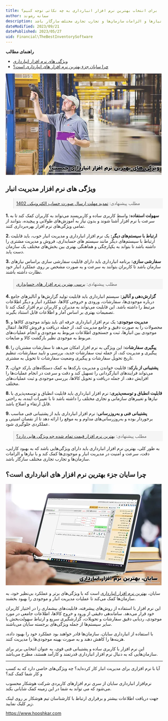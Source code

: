 ```yaml
---
title: برای انتخاب بهترین نرم افزار انبارداری به چه نکاتی توجه کنیم؟
author: سمانه رشوند
description: به طور کلی، بهترین نرم افزار انبارداری باید دارای ویژگی‌هایی باشد که به بهبود کارایی، دقت، سرعت و امنیت در مدیریت انبار و موجودی‌ها کمک کند و با نیازها و الزامات سازمان‌ها و تجارب تجاری مختلف سازگار باشد
dateModified: 2023/09/21
datePublished: 2023/05/27
uid: Financial\TheBestInventorySoftware
---
```


**راهنمای مطالب**
- [ویژگی های نرم افزار انبارداری](#ویژگی-های-نرم-افزار-انبارداری)
- [چرا سایان جزء بهترین نرم افزار های انبارداری است؟](#چرا-سایان-جزء-بهترین-نرم-افزار-های-انبارداری-است؟)

![بهترین نرم افزار انبارداری](./Images/TheBestInventorySoftware-02.webp)


##  ویژگی های نرم افزار مدیریت انبار

<blockquote style="background-color:#f5f5f5; padding:0.5rem">
مطلب پیشنهادی: <a href="https://www.hooshkar.com/Wiki/Financial/TaxPayersSystemUpdate" target="_blank">تمدید مهلت ارسال صورت حساب الکترونیکی 1402
</a></blockquote>

**1. سهولت استفاده:** واسط کاربری ساده و کاربرپسند می‌تواند به کاربران کمک کند تا به سرعت با نرم افزار آشنا شوند و بدون نیاز به آموزش‌های طولانی و پیچیده، بتوانند از تمامی ویژگی‌های نرم افزار بهره‌برداری کنند.

**2. ارتباط با سیستم‌های دیگر:**  یک نرم افزار انبارداری و مدیریت انبار خوب، باید قابلیت ارتباط با سیستم‌های دیگر مانند سیستم های حسابداری، فروش و مدیریت مشتری را داشته باشد تا بتواند به یکپارچگی و هماهنگی بهتری بین بخش‌های مختلف یک سازمان دست یابد.

**3. سفارشی سازی:** برنامه انبارداری باید دارای قابلیت سفارشی سازی براساس نیازهای سازمان باشد تا کاربران بتوانند به سرعت و به صورت مشخص بر روی عملکرد انبار خود نظارت داشته باشند. 

<blockquote style="background-color:#f5f5f5; padding:0.5rem">
مطلب پیشنهادی: <a href="https://www.hooshkar.com/Wiki/Financial/ComparisonFinancialSoftware" target="_blank"> برسی بهترین نرم افزار های حسابداری</a></blockquote>

**4. گزارش‌دهی و آنالیز:** سیستم انبارداری باید قابلیت تولید گزارش‌ها و آنالیزهای جامع درباره موجودی‌ها، سفارشات، ورودی و خروجی کالاها، عملکرد انبار و دیگر اطلاعات مرتبط را داشته باشد. این قابلیت می‌تواند به مدیران و کاربران نرم افزار کمک کند تا تصمیمات بهتری بر اساس آمار و اطلاعات قابل استناد بگیرند.

**5. مدیریت موجودی:** یک نرم افزار انبارداری حرفه ای باید بتواند موجودی کالاها و محصولات را به صورت دقیق و جامع مدیریت کند، از جمله دریافت و فروش کالاها، انتقال موجودی بین انبارها، ثبت و جستجوی اطلاعات مربوط به موجودی و انجام عملیات‌های مربوط به موجودی نظیر بازگشت کالا و ضایعات.

**6. پیگیری سفارشات:** این ویژگی به نرم افزار امکان می‌دهد تا سفارشات مشتریان را پیگیری و مدیریت کند، از جمله ثبت سفارشات جدید، بررسی و تایید سفارشات، تنظیم تاریخ تحویل سفارشات و پیگیری وضعیت سفارشات تا تحویل به مشتری.

**7. پشتیبانی از بارکد:** قابلیت خواندن و مدیریت بارکدها به کمک دستگاه‌های بارکد خوان، می‌تواند فرایندهای انبارگردانی را تسهیل کند و دقت و سرعت در انجام عملیات‌ها را افزایش دهد، از جمله دریافت و تحویل کالاها، بررسی موجودی و ثبت عملیات‌های مختلف.

**8. قابلیت انطباق و توسعه‌پذیری:** نرم افزار انبارداری باید قابلیت انطباق و توسعه‌پذیری با نیازها و تغییر‌های سازمانی و تجاری مختلف را داشته باشد تا با تغییرات آینده، به راحتی قابل ارتقاء و اصلاح باشد.

**9. پشتیبانی فنی و به‌روزرسانی:** نرم افزار انبارداری باید از پشتیبانی فنی مناسب برخوردار بوده و به‌روزرسانی‌های مداوم و به موقع را ارائه دهد تا از نقصان امنیتی و عملکردی جلوگیری شود.

<blockquote style="background-color:#f5f5f5; padding:0.5rem">
مطلب پیشنهادی: <a href="https://www.hooshkar.com/Wiki/Financial/TheBestCostAccountingSoftware" target="_blank">بهترین نرم افزار قیمت تمام شده چه ویژگی هایی دارد؟</a></blockquote>

به طور کلی، بهترین نرم افزار انبارداری باید دارای ویژگی‌هایی باشد که به بهبود کارایی، دقت، سرعت و امنیت در مدیریت انبار و موجودی‌ها کمک کند و با نیازها و الزامات سازمان‌ها و تجارب تجاری مختلف سازگار باشد.

## چرا سایان جزء بهترین نرم افزار های انبارداری است؟


<a href="https://www.hooshkar.com/Software/Sayan/Module/Inventory" target="_blank">![سایان، بهترین نرم افزار انبارداری](./Images/TheBestInventorySoftware-01.webp)</a>

سایان، <a href="https://www.hooshkar.com/Software/Sayan/Module/Inventory" target="_blank">بهترین نرم افزار انبارداری</a> است که با ویژگی‌های برتر و عملکرد بی‌نظیر خود، به سازمان‌ها کمک می‌کند تا عملیات مدیریت انبار و موجودی را بهبود بخشند.

این نرم افزار با استفاده از روش‌های پیشرفته، قابلیت‌های بیشماری را در اختیار کاربران خود قرار می‌دهد. ساماندهی دقیقی از ورود و خروج کالاها، اطلاعات جامعی در مورد موجودی، ردیابی دقیق سفارشات و تحویلات، گزارشگیری سریع و ارتباط سهولت‌بخش با سایر سیستم‌ها از جمله ویژگی‌های برجسته سایان می‌باشند.

با استفاده از انبارداری سایان، سازمان‌ها قادر خواهند بود عملکرد خود را بهبود داده، هزینه‌ها را کاهش دهند و به صورت بهینه موجودی‌ها را مدیریت کنند. 

این نرم افزار با کاربری ساده و پشتیبانی فنی قوی، به عنوان انتخابی برتر برای سازمان‌هایی که به دنبال نرم افزار انبارداری قدرتمند و کارآمد هستند، مطرح می‌باشد.

---

آیا با نرم افزاری برای مدیریت انبار کار کرده‌اید؟ چه ویژگی‌های خاصی دارد که به کسب و کار شما کمک کند؟

نرم‌افزار انبارداری سایان از سری نرم افزارهای کاربردی شرکت هوشکار محسوب می‌شود که می تواند به شما در این زمینه کمک شایانی بکند. 

جهت دریافت اطلاعات بیشتر و برقراری ارتباط با کارشناسان تیم هوشکار بر روی لینک زیر کلیک نمایید.

https://www.hooshkar.com


[ویژگی های نرم افزار انبارداری]: #ویژگی-های-نرم-افزار-انبارداری
[سایان بهترین نرم افزار انبارداری]: #سایان-بهترین-نرم-افزار-انبارداری

